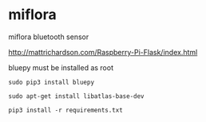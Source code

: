 # miflora
miflora bluetooth sensor

http://mattrichardson.com/Raspberry-Pi-Flask/index.html

bluepy must be installed as root

`sudo pip3 install bluepy`

`sudo apt-get install libatlas-base-dev`

`pip3 install -r requirements.txt`
